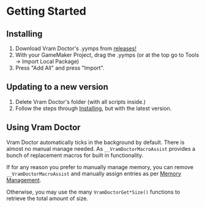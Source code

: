 # Getting Started

## Installing
1. Download Vram Doctor's .yymps from [releases!](https://github.com/tabularelf/VramDoctor/releases)
2. With your GameMaker Project, drag the .yymps (or at the top go to Tools -> Import Local Package)
3. Press "Add All" and press "Import".

## Updating to a new version

1. Delete Vram Doctor's folder (with all scripts inside.)
2. Follow the steps through [Installing](#installing), but with the latest version.

## Using Vram Doctor

Vram Doctor automatically ticks in the background by default. There is almost no manual manage needed. As `__VramDoctorMacroAssist` provides a bunch of replacement macros for built in functionality.

If for any reason you prefer to manually manage memory, you can remove `__VramDoctorMacroAssist` and manually assign entries as per [Memory Management](memory-management.md).

Otherwise, you may use the many `VramDoctorGet*Size()` functions to retrieve the total amount of size.